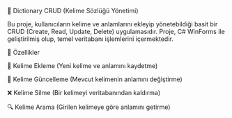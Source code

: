 📖 Dictionary CRUD (Kelime Sözlüğü Yönetimi)

Bu proje, kullanıcıların kelime ve anlamlarını ekleyip yönetebildiği basit bir CRUD (Create, Read, Update, Delete) uygulamasıdır. Proje, C# WinForms ile geliştirilmiş olup, temel veritabanı işlemlerini içermektedir.

🚀 Özellikler

📌 Kelime Ekleme (Yeni kelime ve anlamını kaydetme)

📝 Kelime Güncelleme (Mevcut kelimenin anlamını değiştirme)

❌ Kelime Silme (Bir kelimeyi veritabanından kaldırma)

🔍 Kelime Arama (Girilen kelimeye göre anlamını getirme)

